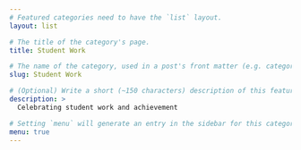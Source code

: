 ```yaml
---
# Featured categories need to have the `list` layout.
layout: list

# The title of the category's page.
title: Student Work

# The name of the category, used in a post's front matter (e.g. category: <slug>).
slug: Student Work

# (Optional) Write a short (~150 characters) description of this featured category.
description: >
  Celebrating student work and achievement

# Setting `menu` will generate an entry in the sidebar for this category.
menu: true
---
```

